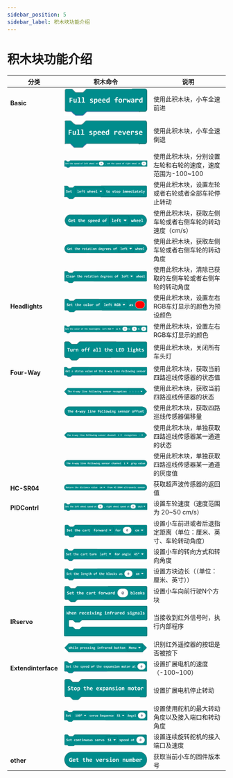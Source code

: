 ```yaml
---
sidebar_position: 5
sidebar_label: 积木块功能介绍
---
```


# 积木块功能介绍


| 分类 | 积木命令 | 说明  |
| ------------ | ------------------------------------------------------- | ------ |
| **Basic** | ![](./images/cutebot-pro-programming-01.png)  | 使用此积木块，小车全速前进 |
|              | ![](./images/cutebot-pro-programming-02.png)  | 使用此积木块，小车全速倒退 |
|              | ![](./images/cutebot-pro-programming-03.png)  | 使用此积木块，分别设置左轮和右轮的速度，速度范围为-100~100 |
|              | ![](./images/cutebot-pro-programming-04.png)  | 使用此积木块，设置左轮或者右轮或者全部车轮停止转动 |
|              | ![](./images/cutebot-pro-programming-05.png)  | 使用此积木块，获取左侧车轮或者右侧车轮的转动速度（cm/s） |
|              | ![](./images/cutebot-pro-programming-06.png)  | 使用此积木块，获取左侧车轮或者右侧车轮的转动角度 |
|              | ![](./images/cutebot-pro-programming-07.png)  | 使用此积木块，清除已获取的左侧车轮或者右侧车轮的转动角度 |
| **Headlights** | ![](./images/cutebot-pro-programming-08.png)  | 使用此积木块，设置左右RGB车灯显示的颜色为预设颜色 |
|              | ![](./images/cutebot-pro-programming-09.png)  | 使用此积木块，设置左右RGB车灯显示的颜色 |
|              | ![](./images/cutebot-pro-programming-10.png)  | 使用此积木块，关闭所有车头灯 |
| **Four-Way** | ![](./images/cutebot-pro-programming-11.png)  | 使用此积木块，获取当前四路巡线传感器的状态值 |
|              | ![](./images/cutebot-pro-programming-12.png)  | 使用此积木块，获取当前四路巡线传感器的状态 |
|              | ![](./images/cutebot-pro-programming-13.png)  | 使用此积木块，获取四路巡线传感器偏移量 |
|              | ![](./images/cutebot-pro-programming-14.png)  | 使用此积木块，单独获取四路巡线传感器某一通道的状态 |
|              | ![](./images/cutebot-pro-programming-15.png)  | 使用此积木块，单独获取四路巡线传感器某一通道的灰度值 |
| **HC-SR04** | ![](./images/cutebot-pro-programming-16.png)  | 获取超声波传感器的返回值 |
| **PIDContrl** | ![](./images/cutebot-pro-programming-17.png)  | 设置车轮速度（速度范围为 20~50 cm/s） |
|              | ![](./images/cutebot-pro-programming-18.png)  | 设置小车前进或者后退指定距离（单位：厘米、英寸、车轮转动角度） |
|              | ![](./images/cutebot-pro-programming-19.png)  | 设置小车的转向方式和转向角度 |
|              | ![](./images/cutebot-pro-programming-20.png)  | 设置方块边长（（单位：厘米、英寸）） |
|              | ![](./images/cutebot-pro-programming-21.png)  | 设置小车向前行驶N个方块 |
| **IRservo** | ![](./images/cutebot-pro-programming-22.png)  | 当接收到红外信号时，执行内部程序 |
|              | ![](./images/cutebot-pro-programming-23.png)  | 识别红外遥控器的按钮是否被按下 |
| **Extendinterface** | ![](./images/cutebot-pro-programming-24.png)  | 设置扩展电机的速度（-100~100） |
|              | ![](./images/cutebot-pro-programming-25.png)  | 设置扩展电机停止转动 |
|              | ![](./images/cutebot-pro-programming-26.png)  | 设置使用舵机的最大转动角度以及接入端口和转动角度 |
|              | ![](./images/cutebot-pro-programming-27.png)  | 设置连续旋转舵机的接入端口及速度 |
| **other** | ![](./images/cutebot-pro-programming-28.png)  | 获取当前小车的固件版本号 |
